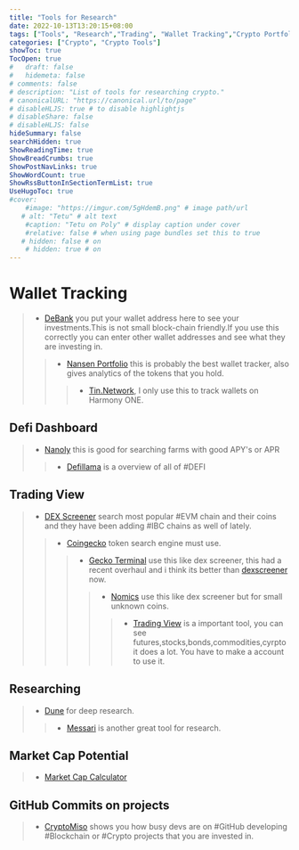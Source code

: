 ```yaml
---
title: "Tools for Research"
date: 2022-10-13T13:20:15+08:00
tags: ["Tools", "Research","Trading", "Wallet Tracking","Crypto Portfolio Tracker"]
categories: ["Crypto", "Crypto Tools"]
showToc: true
TocOpen: true
#   draft: false
#   hidemeta: false
# comments: false
# description: "List of tools for researching crypto."
# canonicalURL: "https://canonical.url/to/page"
# disableHLJS: true # to disable highlightjs
# disableShare: false
# disableHLJS: false
hideSummary: false
searchHidden: true
ShowReadingTime: true
ShowBreadCrumbs: true
ShowPostNavLinks: true
ShowWordCount: true
ShowRssButtonInSectionTermList: true
UseHugoToc: true
#cover:
    #image: "https://imgur.com/5gHdemB.png" # image path/url
   # alt: "Tetu" # alt text
    #caption: "Tetu on Poly" # display caption under cover
    #relative: false # when using page bundles set this to true
   # hidden: false # on
    # hidden: true # on
---
```


# Wallet Tracking
>- [DeBank](https://debank.com) you put your wallet address here to see your investments.This is not small block-chain friendly.If you use this correctly you can enter other wallet  addresses and see what they are investing in.
>>- [Nansen Portfolio](https://portfolio.nansen.ai/) this is probably the best wallet tracker, also gives analytics of the tokens that you hold.
>>>- [Tin.Network](https://tin.network/en/dashboard), I only use this to track wallets on Harmony ONE.  
## Defi Dashboard
> - [Nanoly](https://nanoly.com/) this is good for searching farms with good APY's or APR
>>- [Defillama](https://defillama.com/)  is a overview of all of #DEFI
## Trading View
>- [DEX Screener](https://dexscreener.com/) search most popular #EVM chain and their coins  and they have been adding #IBC chains as well of lately.
>>- [Coingecko](https://www.coingecko.com/) token search engine must use.
>>>- [Gecko Terminal](https://geckoterminal.com/) use this like dex screener, this had a recent overhaul and i think its better than [dexscreener ](https://dexscreener.com/) now.
>>>>- [Nomics](https://nomics.com) use this like dex screener but for small unknown coins.
>>>>>- [Trading View](https://www.tradingview.com) is a important tool, you can see futures,stocks,bonds,commodities,cyrpto it does a lot. You have to make a account to use it.
## Researching 
>- [Dune](https://dune.com/browse/dashboards) for deep research.
>>- [Messari](https://messari.io) is another great tool for research.
## Market Cap Potential
>- [Market Cap Calculator](https://www.marketcapof.com)
## GitHub Commits on projects
>- [CryptoMiso](https://www.cryptomiso.com/) shows you how busy devs are on #GitHub developing #Blockchain or #Crypto projects that you are invested in.
